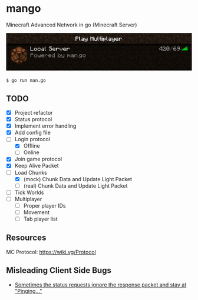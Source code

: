 # mango
Minecraft Advanced Network in go (Minecraft Server) 

![banner](assets/img.png)

`$ go run man.go`

## TODO
- [x] Project refactor
- [x] Status protocol
- [x] Implement error handling
- [x] Add config file
- [ ] Login protocol
  - [x] Offline
  - [ ] Online
- [x] Join game protocol
- [x] Keep Alive Packet
- [ ] Load Chunks
  - [x] (mock) Chunk Data and Update Light Packet
  - [ ] (real) Chunk Data and Update Light Packet
- [ ] Tick Worlds
- [ ] Multiplayer
  - [ ] Proper player IDs
  - [ ] Movement
  - [ ] Tab player list

## Resources
MC Protocol: https://wiki.vg/Protocol


## Misleading Client Side Bugs
- [Sometimes the status requests ignore the response packet and stay at "Pinging..."](https://bugs.mojang.com/browse/MC-125762)